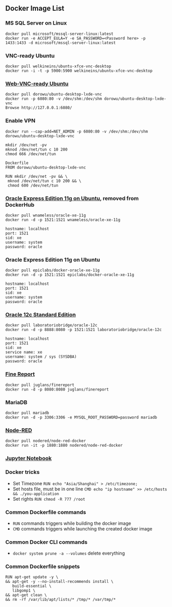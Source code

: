 ## Docker Image List

### MS SQL Server on Linux
```
docker pull microsoft/mssql-server-linux:latest
docker run -e ACCEPT_EULA=Y -e SA_PASSWORD=<Password here> -p 1433:1433 -d microsoft/mssql-server-linux:latest
```

### VNC-ready Ubuntu
```
docker pull welkineins/ubuntu-xfce-vnc-desktop
docker run -i -t -p 5900:5900 welkineins/ubuntu-xfce-vnc-desktop
```
### [Web-VNC-ready Ubuntu](https://github.com/fcwu/docker-ubuntu-vnc-desktop)
```
docker pull dorowu/ubuntu-desktop-lxde-vnc
docker run -p 6080:80 -v /dev/shm:/dev/shm dorowu/ubuntu-desktop-lxde-vnc
Browse http://127.0.0.1:6080/
```

### Enable VPN
````
docker run --cap-add=NET_ADMIN -p 6080:80 -v /dev/shm:/dev/shm dorowu/ubuntu-desktop-lxde-vnc

mkdir /dev/net -pv
mknod /dev/net/tun c 10 200
chmod 666 /dev/net/tun

Dockerfile
FROM dorowu/ubuntu-desktop-lxde-vnc

RUN mkdir /dev/net -pv && \
 mknod /dev/net/tun c 10 200 && \
 chmod 600 /dev/net/tun
````

### [Oracle Express Edition 11g on Ubuntu](https://github.com/wnameless/docker-oracle-xe-11g), removed from DockerHub
```
docker pull wnameless/oracle-xe-11g
docker run -d -p 1521:1521 wnameless/oracle-xe-11g

hostname: localhost
port: 1521
sid: xe
username: system
password: oracle
```

### Oracle Express Edition 11g on Ubuntu
```
docker pull epiclabs/docker-oracle-xe-11g
docker run -d -p 1521:1521 epiclabs/docker-oracle-xe-11g

hostname: localhost
port: 1521
sid: xe
username: system
password: oracle
```
### [Oracle 12c Standard Edition](https://hub.docker.com/r/laboratoriobridge/oracle-12c)
```
docker pull laboratoriobridge/oracle-12c
docker run -d -p 8888:8080 -p 1521:1521 laboratoriobridge/oracle-12c

hostname: localhost
port: 1521
sid: xe
service name: xe
username: system / sys (SYSDBA)
password: oracle
```

### [Fine Report](https://github.com/juglans/finereport)
```
docker pull juglans/finereport
docker run -d -p 8080:8080 juglans/finereport
```

### MariaDB
```
docker pull mariadb
docker run -d -p 3306:3306 -e MYSQL_ROOT_PASSWORD=password mariadb
```

### [Node-RED](https://nodered.org/)
```
docker pull nodered/node-red-docker
docker run -it -p 1880:1880 nodered/node-red-docker
````

### [Jupyter Notebook](https://github.com/dirkarnez/docker-jupyter-notebook)

### Docker tricks
- Set Timezone `RUN echo "Asia/Shanghai" > /etc/timezone;` 
- Set hosts file, must be in one line `CMD echo "ip hostname" >> /etc/hosts && ./you-application`
- Set rights `RUN chmod -R 777 /root`

### Common Dockerfile commands
* `RUN` commands triggers while building the docker image
* `CMD` commands triggers while launching the created docker image

### Common Docker CLI commands
 - `docker system prune -a --volumes` delete everything
 
### Common Dockerfile snippets
```
RUN apt-get update -y \ 
&& apt-get -y --no-install-recommends install \
   build-essential \
   libgomp1 \
&& apt-get clean \
&& rm -rf /var/lib/apt/lists/* /tmp/* /var/tmp/*
```
